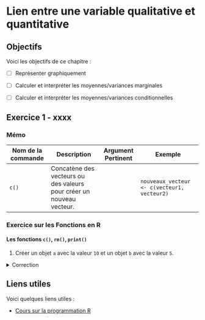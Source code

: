 # Lien entre une variable qualitative et quantitative

## Objectifs
Voici les objectifs de ce chapitre :
- [ ] Représenter graphiquement
- [ ] Calculer et interpréter les moyennes/variances marginales
- [ ] Calculer et interpréter les moyennes/variances conditionnelles


## Exercice 1 - xxxx

### Mémo
| Nom de la commande | Description | Argument Pertinent | Exemple |
|------------------|-------------|--------------------|---------|
| `c()` | Concatène des vecteurs ou des valeurs pour créer un nouveau vecteur. |  | `nouveaux_vecteur <- c(vecteur1, vecteur2)` |

### Exercice sur les Fonctions en R

#### Les fonctions `c()`,  `rm()`, `print()`

1. Créer un objet `a` avec la valeur `10` et un objet `b` avec la valeur `5`. 
<details>
<summary>Correction</summary>

```r
a <- 10
b <- 5
```
</details>


## Liens utiles

Voici quelques liens utiles :

- [Cours sur la programmation R](https://asardell.github.io/programmation-r/)
